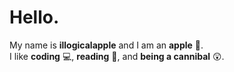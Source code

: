 # Hello.
My name is **illogicalapple** and I am an **apple** :apple:.  
I like **coding** :computer:, **reading** :open_book:, and **being a cannibal** :astonished:.
